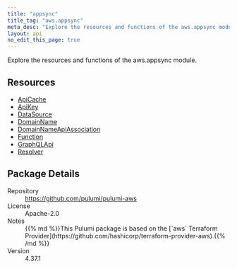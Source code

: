 ```yaml
---
title: "appsync"
title_tag: "aws.appsync"
meta_desc: "Explore the resources and functions of the aws.appsync module."
layout: api
no_edit_this_page: true
---
```


<!-- WARNING: this file was generated by Pulumi Docs Generator. -->
<!-- Do not edit by hand unless you're certain you know what you are doing! -->

Explore the resources and functions of the aws.appsync module.

<h2 id="resources">Resources</h2>
<ul class="api">
    <li><a href="apicache" title="ApiCache"><span class="api-symbol api-symbol--resource"></span>ApiCache</a></li>
    <li><a href="apikey" title="ApiKey"><span class="api-symbol api-symbol--resource"></span>ApiKey</a></li>
    <li><a href="datasource" title="DataSource"><span class="api-symbol api-symbol--resource"></span>DataSource</a></li>
    <li><a href="domainname" title="DomainName"><span class="api-symbol api-symbol--resource"></span>DomainName</a></li>
    <li><a href="domainnameapiassociation" title="DomainNameApiAssociation"><span class="api-symbol api-symbol--resource"></span>DomainNameApiAssociation</a></li>
    <li><a href="function" title="Function"><span class="api-symbol api-symbol--resource"></span>Function</a></li>
    <li><a href="graphqlapi" title="GraphQLApi"><span class="api-symbol api-symbol--resource"></span>GraphQLApi</a></li>
    <li><a href="resolver" title="Resolver"><span class="api-symbol api-symbol--resource"></span>Resolver</a></li>
</ul>

<h2 id="package-details">Package Details</h2>
<dl class="package-details">
	<dt>Repository</dt>
	<dd><a href="https://github.com/pulumi/pulumi-aws">https://github.com/pulumi/pulumi-aws</a></dd>
	<dt>License</dt>
	<dd>Apache-2.0</dd>
	<dt>Notes</dt>
	<dd>{{% md %}}This Pulumi package is based on the [`aws` Terraform Provider](https://github.com/hashicorp/terraform-provider-aws).{{% /md %}}</dd>
	<dt>Version</dt>
	<dd>4.37.1</dd>
</dl>

